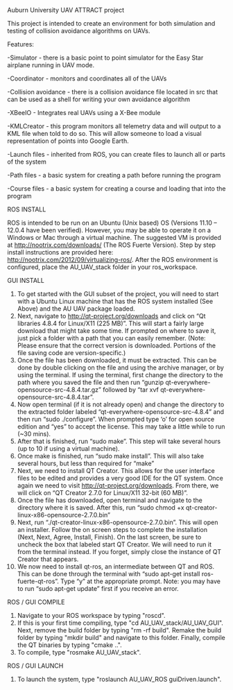 Auburn University UAV ATTRACT project

This project is intended to create an environment for both simulation and testing of collision avoidance algorithms on UAVs.

Features:

-Simulator - there is a basic point to point simulator for the Easy Star airplane running in UAV mode.

-Coordinator - monitors and coordinates all of the UAVs

-Collision avoidance - there is a collision avoidance file located in src that can be used as a shell for writing your own avoidance algorithm

-XBeeIO - Integrates real UAVs using a X-Bee module

-KMLCreator - this program monitors all telemetry data and will output to a KML file when told to do so. This will allow someone to load a visual representation of points into Google Earth.

-Launch files - inherited from ROS, you can create files to launch all or parts of the system

-Path files - a basic system for creating a path before running the program

-Course files - a basic system for creating a course and loading that into the program

ROS INSTALL

ROS is intended to be run on an Ubuntu (Unix based) OS (Versions 11.10 – 12.0.4 have been verified). However, you may be able to operate it on a Windows or Mac through a virtual machine. The suggested VM is provided at http://nootrix.com/downloads/ (The ROS Fuerte Version). Step by step install instructions are provided here: http://nootrix.com/2012/09/virtualizing-ros/. After the ROS environment is configured, place the AU_UAV_stack folder in your ros_workspace.

GUI INSTALL

1. To get started with the GUI subset of the project, you will need to start with a Ubuntu Linux machine that has the ROS system installed (See Above) and the AU UAV package loaded.
2. Next, navigate to http://qt-project.org/downloads and click on “Qt libraries 4.8.4 for Linux/X11 (225 MB)”. This will start a fairly large download that might take some time. If prompted on where to save it, just pick a folder with a path that you can easily remember. (Note: Please ensure that the correct version is downloaded. Portions of the file saving code are version-specific.)
3. Once the file has been downloaded, it must be extracted. This can be done by double clicking on the file and using the archive manager, or by using the terminal. If using the terminal, first change the directory to the path where you saved the file and then run “gunzip qt-everywhere-opensource-src-4.8.4.tar.gz” followed by “tar xvf qt-everywhere-opensource-src-4.8.4.tar”.
4. Now open terminal (if it is not already open) and change the directory to the extracted folder labeled “qt-everywhere-opensource-src-4.8.4” and then run “sudo ./configure”. When prompted type ‘o’ for open source edition and “yes” to accept the license. This may take a little while to run (~30 mins).
5. After that is finished, run “sudo make”. This step will take several hours (up to 10 if using a virtual machine).
6. Once make is finished, run “sudo make install”. This will also take several hours, but less than required for “make”
7. Next, we need to install QT Creator. This allows for the user interface files to be edited and provides a very good IDE for the QT system. Once again we need to visit http://qt-project.org/downloads. From there, we will click on “QT Creator 2.7.0 for Linux/X11 32-bit (60 MB)”.
8. Once the file has downloaded, open terminal and navigate to the directory where it is saved. After this, run “sudo chmod +x qt-creator-linux-x86-opensource-2.7.0.bin”
9. Next, run “./qt-creator-linux-x86-opensource-2.7.0.bin”. This will open an installer. Follow the on screen steps to complete the installation (Next, Next, Agree, Install, Finish). On the last screen, be sure to uncheck the box that labeled start QT Creator. We will need to run it from the terminal instead. If you forget, simply close the instance of QT Creator that appears.
10. We now need to install qt-ros, an intermediate between QT and ROS. This can be done through the terminal with “sudo apt-get install ros-fuerte-qt-ros”. Type “y” at the appropriate prompt. Note: you may have to run “sudo apt-get update” first if you receive an error.

ROS / GUI COMPILE

1. Navigate to your ROS workspace by typing "roscd".
2. If this is your first time compiling, type "cd AU_UAV_stack/AU_UAV_GUI". Next, remove the build folder by typing "rm -rf build".  Remake the build folder by typing "mkdir build" and navigate to this folder. Finally, compile the QT binaries by typing "cmake ..".
3. To compile, type "rosmake AU_UAV_stack".

ROS / GUI LAUNCH

1. To launch the system, type "roslaunch AU_UAV_ROS guiDriven.launch".

